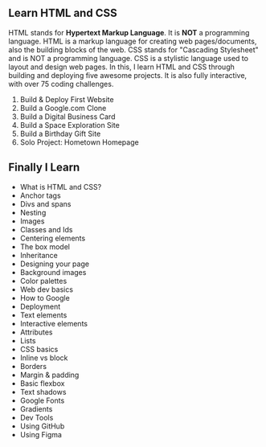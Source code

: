 ## Learn HTML and CSS

HTML stands for **Hypertext Markup Language**. It is **NOT** a programming language. HTML is a markup language for creating web pages/documents, also the building blocks of the web. CSS stands for "Cascading Stylesheet" and is NOT a programming language. CSS is a stylistic language used to layout and design web pages. In this, I learn HTML and CSS through building and deploying five awesome projects. It is also fully interactive, with over 75 coding challenges.

1. Build & Deploy First Website
2. Build a Google.com Clone
3. Build a Digital Business Card
4. Build a Space Exploration Site
5. Build a Birthday Gift Site
6. Solo Project: Hometown Homepage   

## Finally I Learn

- What is HTML and CSS?
- Anchor tags
- Divs and spans
- Nesting
- Images
- Classes and Ids
- Centering elements
- The box model
- Inheritance
- Designing your page
- Background images
- Color palettes
- Web dev basics
- How to Google
- Deployment
- Text elements
- Interactive elements
- Attributes
- Lists
- CSS basics
- Inline vs block
- Borders
- Margin & padding
- Basic flexbox
- Text shadows
- Google Fonts
- Gradients
- Dev Tools
- Using GitHub
- Using Figma

